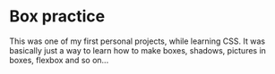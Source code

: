 # Box practice

This was one of my first personal projects, while learning CSS. It was basically just a way to learn how to make boxes, shadows, pictures in boxes, flexbox and so on...